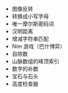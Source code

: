 - 图像反转
- 转换成小写字母
- 唯一摩尔斯密码词
- 汉明距离
- 增减字符串匹配
- Nim 游戏（巴什博弈）
- 自除数
- 山脉数组的峰顶索引 
- 数字的补数
- 宝石与石头
- 高度检查器